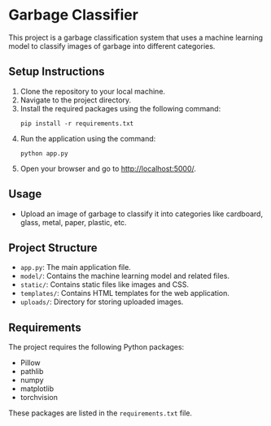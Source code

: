 # Garbage Classifier

This project is a garbage classification system that uses a machine learning model to classify images of garbage into different categories.

## Setup Instructions

1. Clone the repository to your local machine.
2. Navigate to the project directory.
3. Install the required packages using the following command:
   ```
   pip install -r requirements.txt
   ```
4. Run the application using the command:
   ```
   python app.py
   ```
5. Open your browser and go to [http://localhost:5000/](http://localhost:5000/).

## Usage

- Upload an image of garbage to classify it into categories like cardboard, glass, metal, paper, plastic, etc.

## Project Structure

- `app.py`: The main application file.
- `model/`: Contains the machine learning model and related files.
- `static/`: Contains static files like images and CSS.
- `templates/`: Contains HTML templates for the web application.
- `uploads/`: Directory for storing uploaded images.

## Requirements

The project requires the following Python packages:
- Pillow
- pathlib
- numpy
- matplotlib
- torchvision

These packages are listed in the `requirements.txt` file.